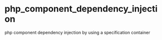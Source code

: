 php_component_dependency_injection
==================================

php component dependency injection by using a specification container
